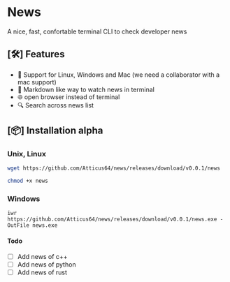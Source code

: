 # News 

A nice, fast, confortable terminal CLI to check developer news

## [:hammer_and_wrench:] Features

* :rocket: Support for Linux, Windows and Mac (we need a collaborator with a mac support) 
* :blue_book: Markdown like way to watch news in terminal
* :globe_with_meridians: open browser instead of terminal
* :mag: Search across news list

## [:package:] Installation alpha

### Unix, Linux

```bash
wget https://github.com/Atticus64/news/releases/download/v0.0.1/news

chmod +x news
```

### Windows

```pwsh
iwr https://github.com/Atticus64/news/releases/download/v0.0.1/news.exe -OutFile news.exe
```

#### Todo

* [ ] Add news of c++
* [ ] Add news of python
* [ ] Add news of rust
